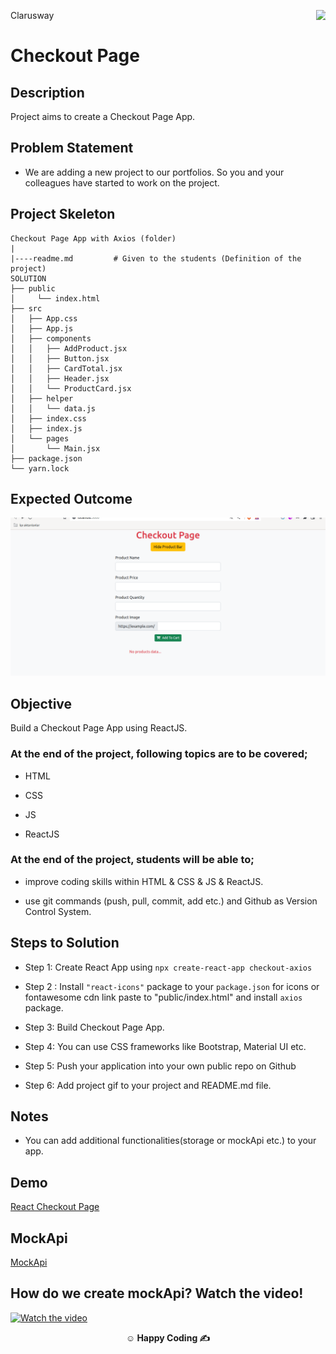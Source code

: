 <p>Clarusway<img align="right"
  src="https://secure.meetupstatic.com/photos/event/3/1/b/9/600_488352729.jpeg"  width="15px"></p>

# Checkout Page

## Description

Project aims to create a Checkout Page App.

## Problem Statement

- We are adding a new project to our portfolios. So you and your colleagues have started to work on the project.

## Project Skeleton

```
Checkout Page App with Axios (folder)
|
|----readme.md         # Given to the students (Definition of the project)
SOLUTION
├── public
│     └── index.html
├── src
│   ├── App.css
│   ├── App.js
│   ├── components
│   │   ├── AddProduct.jsx
│   │   ├── Button.jsx
│   │   ├── CardTotal.jsx
│   │   ├── Header.jsx
│   │   └── ProductCard.jsx
│   ├── helper
│   │   └── data.js
│   ├── index.css
│   ├── index.js
│   └── pages
│       └── Main.jsx
├── package.json
└── yarn.lock

```

## Expected Outcome

![checkout-gif](checkout-axios.gif)

## Objective

Build a Checkout Page App using ReactJS.

### At the end of the project, following topics are to be covered;

- HTML

- CSS

- JS

- ReactJS

### At the end of the project, students will be able to;

- improve coding skills within HTML & CSS & JS & ReactJS.

- use git commands (push, pull, commit, add etc.) and Github as Version Control System.

## Steps to Solution

- Step 1: Create React App using `npx create-react-app checkout-axios`

- Step 2 : Install `"react-icons"` package to your `package.json` for icons or fontawesome cdn link paste to "public/index.html" and install `axios` package.

- Step 3: Build Checkout Page App.

- Step 4: You can use CSS frameworks like Bootstrap, Material UI etc.

- Step 5: Push your application into your own public repo on Github

- Step 6: Add project gif to your project and README.md file.

## Notes

- You can add additional functionalities(storage or mockApi etc.) to your app.

## Demo
  <a href="https://checkout-axios.vercel.app/" target="_blank">React Checkout Page</a>

## MockApi

<a href="https://mockapi.io/" target="_blank">MockApi</a>


## How do we create mockApi? Watch the video!
<a href="http://www.youtube.com/watch?feature=player_embedded&v=3ZB7eM-Be98" target="_blank">
 <img src="https://i9.ytimg.com/vi/3ZB7eM-Be98/mqdefault.jpg?sqp=CIiY058G-oaymwEmCMACELQB8quKqQMa8AEB-AH-CYAC0AWKAgwIABABGGUgXyhHMA8=&rs=AOn4CLAfy0IDqvoBcCqkFB9zW2bFUnh-IA" alt="Watch the video" title="Watch the video" />
</a>


**<p align="center">&#9786; Happy Coding &#9997;</p>**
